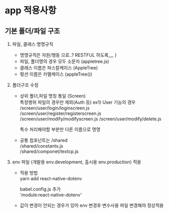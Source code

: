 # app 적용사항

## 기본 폴더/파일 구조

1. 파일, 클래스 명명규칙

   - 명명규칙은 자원/행동 으로..? RESTFUL 하도록,,,, )
   - 파일, 폴더명의 경우 모두 소문자 (appletree.js)
   - 클래스 이름은 파스칼케이스 (AppleTree)
   - 펑션 이름은 카멜케이스 (appleTree())

2. 폴더구조 수정

   - 상위 폴더,파일 명칭 통일 (Screen)  
     특정행위 파일의 경우만 제외(Auth 등)
     ex1) User 기능의 경우  
     /screen/user/login/loginscreen.js
     /screen/user/register/registerscreen.js
     /screen/user/modify/modifyscreen.js
     /screen/user/modify/delete.js

     특수 처리해야할 부분만 다른 이름으로 명명

   - 공통 컴포넌트는 /shared  
     /shared/constants.js  
     /shared/componet/textcp.js

3. env 파일 (개발용 env.development, 출시용 env.production) 적용

   - 적용 방법  
     yarn add react-native-dotenv

     babel.config.js 추가  
     'module:react-native-dotenv'

   - 값이 변경이 안되는 경우가 있어 env 변경후 변수사용 파일 변경해야 정상적용
